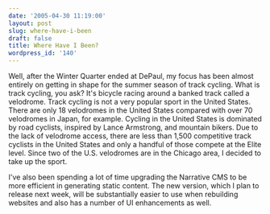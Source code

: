 ```yaml
---
date: '2005-04-30 11:19:00'
layout: post
slug: where-have-i-been
draft: false
title: Where Have I Been?
wordpress_id: '140'
---
```


Well, after the Winter Quarter ended at DePaul, my focus has been almost entirely on getting in shape for the summer season of track cycling. What is track cycling, you ask? It's bicycle racing around a banked track called a velodrome. Track cycling is not a very popular sport in the United States. There are only 18 velodromes in the United States compared with over 70 velodromes in Japan, for example. Cycling in the United States is dominated by road cyclists, inspired by Lance Armstrong, and mountain bikers. Due to the lack of velodrome access, there are less than 1,500 competitive track cyclists in the United States and only a handful of those compete at the Elite level. Since two of the U.S. velodromes are in the Chicago area, I decided to take up the sport.




I've also been spending a lot of time upgrading the Narrative CMS to be more efficient in generating static content. The new version, which I plan to release next week, will be substantially easier to use when rebuilding websites and also has a number of UI enhancements as well.



